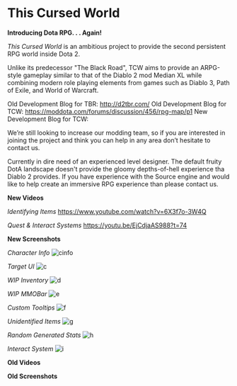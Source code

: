 This Cursed World
====
**Introducing Dota RPG. . . Again!**

*This Cursed World* is an ambitious project to provide the second persistent RPG world inside Dota 2.

Unlike its predecessor "The Black Road", TCW aims to provide an ARPG-style gameplay similar to that of the Diablo 2 mod Median XL while combining modern role playing elements from games such as Diablo 3, Path of Exile, and World of Warcraft.

Old Development Blog for TBR: http://d2tbr.com/
Old Development Blog for TCW: https://moddota.com/forums/discussion/456/rpg-map/p1
New Development Blog for TCW:

We’re still looking to increase our modding team, so if you are interested in joining the project and think you can help in any area don’t hesitate to contact us.

Currently in dire need of an experienced level designer. The default fruity DotA landscape doesn't provide the gloomy depths-of-hell experience tha Diablo 2 provides. If you have experience with the Source engine and would like to help create an immersive RPG experience than please contact us.

**New Videos**

*Identifying Items*
https://www.youtube.com/watch?v=6X3f7o-3W4Q

*Quest & Interact Systems*
https://youtu.be/EjCdjaAS988?t=74

**New Screenshots**

*Character Info*
![cinfo](http://i.imgur.com/DrlYT8s.jpg)

*Target UI*
![c](http://i.imgur.com/6Xr3TM3.jpg)

*WIP Inventory*
![d](http://i.imgur.com/D1YyQZI.jpg)

*WIP MMOBar*
![e](http://i.imgur.com/SOvVqen.jpg)

*Custom Tooltips*
![f](http://i.imgur.com/LkTEenr.jpg)

*Unidentified Items*
![g](http://i.imgur.com/GAqUxRv.jpg)

*Random Generated Stats*
![h](http://i.imgur.com/2MZrxXi.jpg)

*Interact System*
![i](http://i.imgur.com/npc3jEn.png?1)

**Old Videos**

**Old Screenshots**
